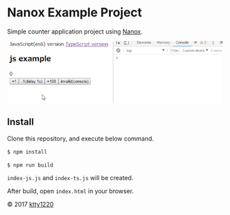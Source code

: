 # Nanox Example Project

Simple counter application project using [Nanox](https://github.com/ktty1220/nanox).

![DEMO](demo.gif)

## Install

Clone this repository, and execute below command.

```sh
$ npm install
```

```sh
$ npm run build
```

`index-js.js` and `index-ts.js` will be created.

After build, open `index.html` in your browser.

&copy; 2017 [ktty1220](mailto:ktty1220@gmail.com)
